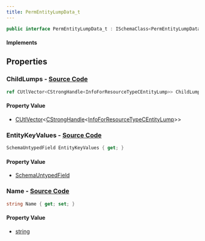 ```yaml
---
title: PermEntityLumpData_t
---
```


```csharp
public interface PermEntityLumpData_t : ISchemaClass<PermEntityLumpData_t>, ISchemaField, ISchemaClass, INativeHandle
```

#### Implements

## Properties

### **ChildLumps** - [Source Code](https://github.com/swiftly-solution/swiftlys2/blob/main/managed/src/SwiftlyS2.Generated/Schemas/Interfaces/PermEntityLumpData_t.cs#L18)

```csharp
ref CUtlVector<CStrongHandle<InfoForResourceTypeCEntityLump>> ChildLumps { get; }
```

#### Property Value

- [CUtlVector](/docs/api/-1)<[CStrongHandle](/docs/api/shared/natives/cstronghandle-1)<[InfoForResourceTypeCEntityLump](/docs/api/shared/schemadefinitions/infoforresourcetypecentitylump)>>

### **EntityKeyValues** - [Source Code](https://github.com/swiftly-solution/swiftlys2/blob/main/managed/src/SwiftlyS2.Generated/Schemas/Interfaces/PermEntityLumpData_t.cs#L21)

```csharp
SchemaUntypedField EntityKeyValues { get; }
```

#### Property Value

- [SchemaUntypedField](/docs/api/shared/schemas/schemauntypedfield)

### **Name** - [Source Code](https://github.com/swiftly-solution/swiftlys2/blob/main/managed/src/SwiftlyS2.Generated/Schemas/Interfaces/PermEntityLumpData_t.cs#L16)

```csharp
string Name { get; set; }
```

#### Property Value

- [string](https://learn.microsoft.com/dotnet/api/system.string)

